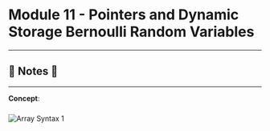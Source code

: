 #  Module 11 - Pointers and Dynamic Storage Bernoulli Random Variables

----
## :notebook: Notes :notebook:
----

**Concept**: 

### 

![Array Syntax 1](https://github.com/Nam-H-Nguyen/NYUTandonBridge2018/blob/master/Week%206%20-%20Array%2C%20String%2C%20Bernoulli%2C%20Expected%20Value/notes/images/array_syntax1.png)
